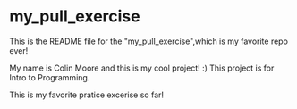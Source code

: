 # my_pull_exercise

This is the README file for the "my_pull_exercise",which is my favorite repo ever!

My name is Colin Moore and this is my cool project! :)
This project is for Intro to Programming.

This is my favorite pratice excerise so far!

